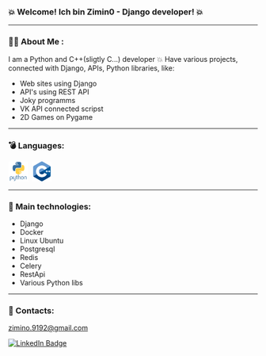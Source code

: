 ### :boom: Welcome! Ich bin Zimin0 - Django developer! :boom:


---


### :man_technologist: About Me :
I am a Python and C++(sligtly C...) developer
:boom: Have various projects, connected with Django, APIs, Python libraries, like:
* Web sites using Django
* API's using REST API
* Joky programms
* VK API connected scripst
* 2D Games on Pygame



---

### :bomb: Languages:

<img src="https://raw.githubusercontent.com/devicons/devicon/1119b9f84c0290e0f0b38982099a2bd027a48bf1/icons/python/python-original-wordmark.svg" title="Python" alt="Python" width="40" height="40"/>&nbsp; <img src="https://raw.githubusercontent.com/devicons/devicon/1119b9f84c0290e0f0b38982099a2bd027a48bf1/icons/cplusplus/cplusplus-original.svg" title="Python" alt="Python" width="40" height="40"/>&nbsp;

---
### :floppy_disk: Main technologies:

* Django
* Docker 
* Linux Ubuntu 
* Postgresql 
* Redis
* Celery
* RestApi
* Various Python libs



---

### :speech_balloon: Contacts:
zimino.9192@gmail.com

<div id="badges">
  <a href="https://vk.com/zim1no">
     <img src="https://img.shields.io/badge/VK-blue?logo=VK&logoColor=white" alt="LinkedIn Badge"/>
  </a>
</div>
